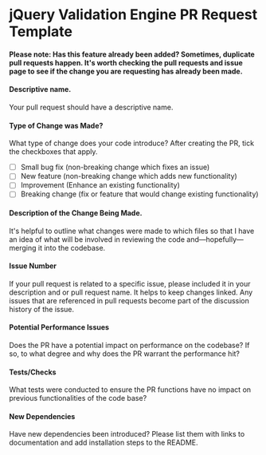 # jQuery Validation Engine PR Request Template 

#### Please note: Has this feature already been added? Sometimes, duplicate pull requests happen. It's worth checking the pull requests and issue page to see if the change you are requesting has already been made.

#### Descriptive name.
Your pull request should have a descriptive name.

#### Type of Change was Made?
What type of change does your code introduce? After creating the PR, tick the checkboxes that apply.
- [ ] Small bug fix (non-breaking change which fixes an issue)
- [ ] New feature (non-breaking change which adds new functionality)
- [ ] Improvement (Enhance an existing functionality)
- [ ] Breaking change (fix or feature that would change existing functionality)

#### Description of the Change Being Made.
It's helpful to outline what changes were made to which files so that I have an idea of what will be involved in reviewing the code and—hopefully—merging it into the codebase.

#### Issue Number
If your pull request is related to a specific issue, please included it in your description and or pull request name. It helps to keep changes linked. Any issues that are referenced in pull requests become part of the discussion history of the issue.

#### Potential Performance Issues
Does the PR have a potential impact on performance on the codebase? If so, to what degree and why does the PR warrant the performance hit?

#### Tests/Checks
What tests were conducted to ensure the PR functions have no impact on previous functionalities of the code base?

#### New Dependencies
Have new dependencies been introduced? Please list them with links to documentation and add installation steps to the README.



